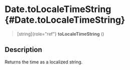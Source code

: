 Date.toLocaleTimeString {#Date.toLocaleTimeString}
=======================

> [string]{role="ref"} **toLocaleTimeString** ()

Description
-----------

Returns the time as a localized string.
